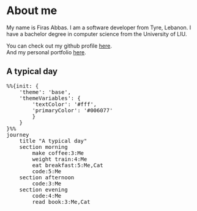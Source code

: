 # About me

My name is Firas Abbas. I am a software developer from Tyre, Lebanon.
I have a bachelor degree in computer science from the University of
LIU.

You can check out my github profile [here](https://github.com/voiceinthedark).  
And my personal portfolio [here](https://voiceinthedark.github.io/personal-portfolio).  

## A typical day

<pre class="mermaid">
%%{init: { 
    'theme': 'base',
    'themeVariables': {
        'textColor': '#fff',
        'primaryColor': '#006077'
        }
    }
}%%
journey
    title "A typical day"
    section morning
        make coffee:3:Me
        weight train:4:Me
        eat breakfast:5:Me,Cat
        code:5:Me
    section afternoon
        code:3:Me
    section evening
        code:4:Me
        read book:3:Me,Cat
</pre>
